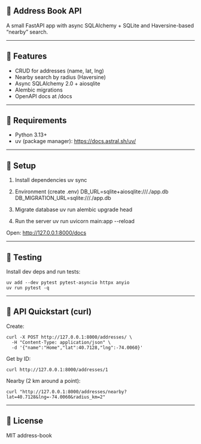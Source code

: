 ## 📒 Address Book API

A small FastAPI app with async SQLAlchemy + SQLite and Haversine-based “nearby” search.

---

## 🚀 Features
- CRUD for addresses (name, lat, lng)
- Nearby search by radius (Haversine)
- Async SQLAlchemy 2.0 + aiosqlite
- Alembic migrations
- OpenAPI docs at /docs

---

## 🧰 Requirements
- Python 3.13+
- uv (package manager): https://docs.astral.sh/uv/

---

## 🔧 Setup
1) Install dependencies
   uv sync

2) Environment (create .env)
   DB_URL=sqlite+aiosqlite:///./app.db
   DB_MIGRATION_URL=sqlite:///./app.db

3) Migrate database
   uv run alembic upgrade head

4) Run the server
   uv run uvicorn main:app --reload

Open: http://127.0.0.1:8000/docs

---

## 🧪 Testing
Install dev deps and run tests:
```
uv add --dev pytest pytest-asyncio httpx anyio
uv run pytest -q
```

---

## 📡 API Quickstart (curl)
Create:
```
curl -X POST http://127.0.0.1:8000/addresses/ \
  -H "Content-Type: application/json" \
  -d '{"name":"Home","lat":40.7128,"lng":-74.0060}'
```

Get by ID:
```
curl http://127.0.0.1:8000/addresses/1
```

Nearby (2 km around a point):
```
curl "http://127.0.0.1:8000/addresses/nearby?lat=40.7128&lng=-74.0060&radius_km=2"
```

---

## 📄 License
MIT address-book
